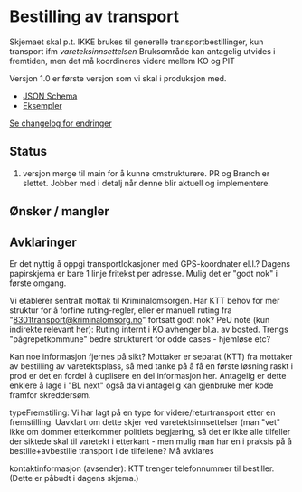 # Bestilling av transport
Skjemaet skal p.t. IKKE brukes til generelle transportbestillinger, kun transport ifm *vareteksinnsettelsen*
Bruksområde kan antagelig utvides i fremtiden, men det må koordineres videre mellom KO og PIT

Versjon 1.0 er første versjon som vi skal i produksjon med.
* [JSON Schema](1.0/bestillingAvTransport.schema.json)
* [Eksempler](1.0/eksempelfiler/)

[Se changelog for endringer](changelog.md)

## Status
1. versjon merge til main for å kunne omstrukturere. PR og Branch er slettet. Jobber med i detalj når denne blir aktuell og implementere.

## Ønsker / mangler

## Avklaringer
Er det nyttig å oppgi transportlokasjoner med GPS-koordnater el.l.? Dagens papirskjema er bare 1 linje fritekst per adresse. Mulig det er "godt nok" i første omgang.

Vi etablerer sentralt mottak til Kriminalomsorgen. 
Har KTT behov for mer struktur for å forfine ruting-regler, eller er  manuell ruting fra "8301transport@kriminalomsorg.no" fortsatt godt nok?
PeU note (kun indirekte relevant her): Ruting internt i KO avhenger bl.a. av bosted. Trengs "pågrepetkommune" bedre strukturert for odde cases - hjemløse etc?

Kan noe informasjon fjernes på sikt? Mottaker er separat (KTT) fra mottaker av bestilling av varetektsplass, så med tanke på å få en første løsning raskt i prod er det en fordel å duplisere en del informasjon her. Antagelig er dette enklere å lage i "BL next" også da vi antagelig kan gjenbruke mer kode framfor skreddersøm.

typeFremstiling: 
Vi har lagt på en type for videre/returtransport etter en fremstilling. 
Uavklart om dette skjer ved varetektsinnsettelser (man "vet" ikke om dommer etterkommer politiets begjæring, så det er ikke alle tilfeller der siktede skal til varetekt i etterkant - men mulig man har en i praksis på å  bestille+avbestille transport i de tilfellene? Må avklares 

kontaktinformasjon (avsender):
KTT trenger telefonnummer til bestiller. (Dette er påbudt i dagens skjema.)
